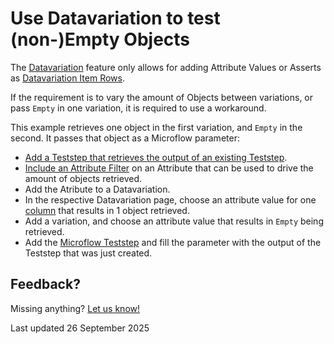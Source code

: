 # Use Datavariation to test (non-)Empty Objects

The [Datavariation](../../../mta/datavariation) feature only allows for adding Attribute Values or Asserts as [Datavariation Item Rows](../../../mta/datavariation-item-row). 

If the requirement is to vary the amount of Objects between variations, or pass `Empty` in one variation, it is required to use a workaround.

This example retrieves one object in the first variation, and `Empty` in the second. It passes that object as a Microflow parameter:
- [Add a Teststep that retrieves the output of an existing Teststep](../../../mta/Teststep/retrieve#retrieve-from-former-teststep). 
- [Include an Attribute Filter](../../../mta/Teststep/retrieve#include-or-exclude-an-attribute-filter) on an Attribute that can be used to drive the amount of objects retrieved.
- Add the Atribute to a Datavariation.
- In the respective Datavariation page, choose an attribute value for one [column](../../../mta/datavariation-column) that results in 1 object retrieved.
- Add a variation, and choose an attribute value that results in `Empty` being retrieved.
- Add the [Microflow Teststep](../../../mta/Teststep/microflow) and fill the parameter with the output of the Teststep that was just created.

## Feedback?
Missing anything? [Let us know!](mailto:support@menditect.com)

Last updated 26 September 2025
